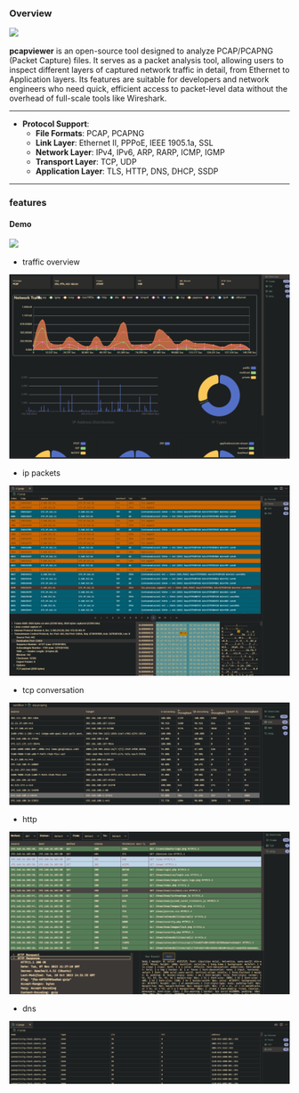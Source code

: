 
### Overview

![](https://hits.seeyoufarm.com/api/count/incr/badge.svg?url=https%3A%2F%2Fgithub.com%2Fshark%2Fhit-counter&count_bg=%2379C83D&title_bg=%23555555&icon=rust.svg&icon_color=%23E7E7E7&title=visitor&edge_flat=false)

**pcapviewer** is an open-source tool designed to analyze PCAP/PCAPNG (Packet Capture) files. It serves as a packet analysis tool, allowing users to inspect different layers of captured network traffic in detail, from Ethernet to Application layers. Its features are suitable for developers and network engineers who need quick, efficient access to packet-level data without the overhead of full-scale tools like Wireshark.


---
- **Protocol Support**:
  - **File Formats**: PCAP, PCAPNG
  - **Link Layer**: Ethernet II, PPPoE, IEEE 1905.1a, SSL
  - **Network Layer**: IPv4, IPv6, ARP, RARP, ICMP, IGMP
  - **Transport Layer**: TCP, UDP
  - **Application Layer**: TLS, HTTP, DNS, DHCP, SSDP
  
---

### features


#### Demo

<img src="https://i.ibb.co/x6NNTBp/cap2.gif" style="text-align:center, width: 80%"/>


* traffic overview

<img src="https://raw.githubusercontent.com/sankooc/vs-shark/master/assets/overview.png" style="text-align:center, width: 80%"/>

* ip packets 

<img src="https://raw.githubusercontent.com/sankooc/vs-shark/master/assets/frame.png" style="text-align:center, width: 80%"/>

* tcp conversation

<img src="https://raw.githubusercontent.com/sankooc/vs-shark/master/assets/conv.png" style="text-align:center, width: 80%"/>

* http

<img src="https://raw.githubusercontent.com/sankooc/vs-shark/master/assets/http.png" style="text-align:center, width: 80%"/>

* dns

<img src="https://raw.githubusercontent.com/sankooc/vs-shark/master/assets/dns.png" style="text-align:center, width: 80%"/>